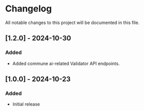# Changelog

All notable changes to this project will be documented in this file.


## [1.2.0] - 2024-10-30

### Added
- Added commune ai-related  Validator API endpoints.


## [1.0.0] - 2024-10-23

### Added
- Initial release
